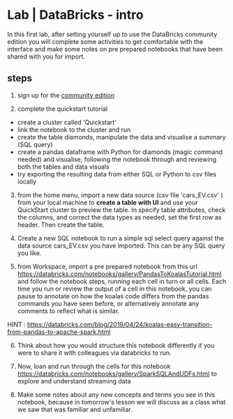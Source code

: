 

# Lab | DataBricks - intro 

In this first lab, after setting yourself up to use the DataBricks community edition you will complete some activities to get comfortable with the interface and make some notes on pre prepared notebooks that have been shared with you for import.



## steps 


1) sign up for the [community edition](https://databricks.com/try-databricks)

2) complete the quickstart tutorial
+ create a cluster called 'Quickstart'
+ link the notebook to the cluster and run 
+ create the table diamonds, manipulate the data and visualise a summary (SQL query)
+ create a pandas dataframe with Python for diamonds (magic command needed) and visualise, following the notebook through and reviewing both the tables and data visuals 
+ try exporting the resulting data from either SQL or Python to csv files locally 

3) from the home menu, import a new data source (csv file 'cars_EV.csv' ) from your local machine to **create a table with UI** and use your QuickStart cluster to preview the table. In specify table attributes, check the columns, and correct the data types as needed, set the first row as header. Then create the table.

4)  Create a new SQL notebook to run a simple sql select query against the data source cars_EV.csv you have imported. This can be any SQL query you like. 

5) from Workspace, import a pre prepared notebook from this url https://databricks.com/notebooks/gallery/PandasToKoalasTutorial.html and follow the notebook steps, running each cell in turn or all cells. Each time you run or review the output of a cell in this notebook, you can pause to annotate on how the koalas code differs from the pandas commands you have seen before, or alternatively annotate any comments to reflect what is similar. 

HINT : https://databricks.com/blog/2019/04/24/koalas-easy-transition-from-pandas-to-apache-spark.html

6) Think about how you would structure this notebook differently if you were to share it with colleagues via databricks to run. 

7) Now, loan and run through the cells for this notebook https://databricks.com/notebooks/gallery/SparkSQLAndUDFs.html to explore and understand streaming data 

8) Make some notes about any new concepts and terms you see in this notebook, because in tomorrow's lesson we will discuss as a class what we saw that was familiar and unfamiliar. 



